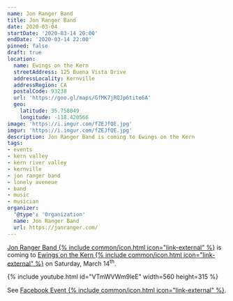```yaml
---
name: Jon Ranger Band
title: Jon Ranger Band
date: 2020-03-04
startDate: '2020-03-14 20:00'
endDate: '2020-03-14 22:00'
pinned: false
draft: true
location:
  name: Ewings on the Kern
  streetAddress: 125 Buena Vista Drive
  addressLocality: Kernville
  addressRegion: CA
  postalCode: 93238
  url: 'https://goo.gl/maps/GfMK7jRQJp6tite6A'
  geo:
    latitude: 35.758049
    longitude: -118.420566
image: 'https://i.imgur.com/fZEJfQE.jpg'
imgur: 'https://i.imgur.com/fZEJfQE.jpg'
description: Jon Ranger Band is coming to Ewings on the Kern
tags:
- events
- kern valley
- kern river valley
- kernville
- jon ranger band
- lonely aveneue
- band
- music
- musician
organizer:
  '@type': 'Organization'
  name: Jon Ranger Band
  url: https://jonranger.com/
---
```

[Jon Ranger Band {% include common/icon.html icon="link-external" %}](https://jonranger.com/)
is coming to [Ewings on the Kern {% include common/icon.html icon="link-external" %}](https://www.ewingsonthekern.com/)
on Saturday, March 14<sup>th</sup>.
<div class="center card">{% include youtube.html id="VTmWVWm9leE" width=560 height=315 %}</div>

See [Facebook Event {% include common/icon.html icon="link-external" %}](https://www.facebook.com/events/1538179286349049/?active_tab=about).
